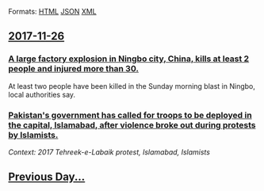 
Formats: [HTML](2017/11/26/index.html)  [JSON](2017/11/26/index.json)  [XML](2017/11/26/index.xml)  

## [2017-11-26](/news/2017/11/26/index.md)

### [A large factory explosion in Ningbo city, China, kills at least 2 people and injured more than 30. ](/news/2017/11/26/a-large-factory-explosion-in-ningbo-city-china-kills-at-least-2-people-and-injured-more-than-30.md)
At least two people have been killed in the Sunday morning blast in Ningbo, local authorities say.

### [Pakistan's government has called for troops to be deployed in the capital, Islamabad, after violence broke out during protests by Islamists. ](/news/2017/11/26/pakistan-s-government-has-called-for-troops-to-be-deployed-in-the-capital-islamabad-after-violence-broke-out-during-protests-by-islamists.md)
_Context: 2017 Tehreek-e-Labaik protest, Islamabad, Islamists_

## [Previous Day...](/news/2017/11/25/index.md)


